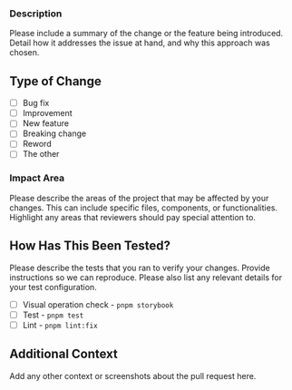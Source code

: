 ### Description
Please include a summary of the change or the feature being introduced. Detail how it addresses the issue at hand, and why this approach was chosen.

## Type of Change
- [ ] Bug fix
- [ ] Improvement
- [ ] New feature
- [ ] Breaking change
- [ ] Reword
- [ ] The other

### Impact Area
Please describe the areas of the project that may be affected by your changes. This can include specific files, components, or functionalities. Highlight any areas that reviewers should pay special attention to.

## How Has This Been Tested?
Please describe the tests that you ran to verify your changes. Provide instructions so we can reproduce. Please also list any relevant details for your test configuration.

- [ ] Visual operation check - `pnpm storybook`
- [ ] Test - `pnpm test`
- [ ] Lint - `pnpm lint:fix`

## Additional Context
Add any other context or screenshots about the pull request here.
